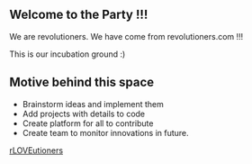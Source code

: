 ## Welcome to the Party !!!

We are revolutioners. We have come from revolutioners.com !!!

This is our incubation ground :)

## Motive behind this space

- Brainstorm ideas and implement them
- Add projects with details to code
- Create platform for all to contribute
- Create team to monitor innovations in future.



[rLOVEutioners](revolutioners.com)
